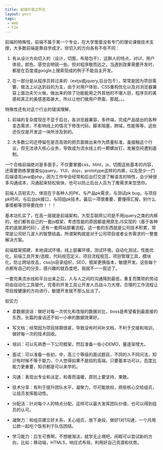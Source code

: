 ```yaml
---
title: 前端价值之所在
layout: post
tags:
 - Web
 - F2e
---
```



前端的特殊性，前端不属于某一个专业，在大学里面没有专门的理论课做技术支撑，大多数前端是靠自学成才。但切入的方向各有不有不同：
<!--more-->

   1. 有从设计方向切入的（设计，切图，布局包干），这群人的特点，对UI，用户体验，颜色，感觉会明锐一些。但对程序敬而远之，当遇到效果需要开发时，都是在百度或google上搜索现成的例子不能自主开发。

   2. 在一部分是从程序员转过来的（extjs或jquery,后台包干），常常是因为项目需要，做法上以达到目的为主，由于对用户体验，CSS重构优化以及对浏览器兼容上面功夫欠火候，做出来的除了功能能用之外其他的不堪入目，程序员的美感和真正的美感差距甚大，所以让他们做用户界面，那就。。。

特殊性还有对这个行业的错误理解，

   1. 前端的复杂度现在不亚于后台，各浏览器兼容，多终端，完成产品提出的各种变态需求，不影响线上的情况下修改代码，脚本阻塞，跨域，性能等等，这些还仅仅是开发这一块所涉及到的。

   2. 大多数公司还停留在是否高效的把页面做出来作为质量标准，虽接触这个行业，但无法进入核心业务，导致成为流水线上的一颗螺丝钉，发展空间遭到遏制。

一个合格前端绝对是多面手，不仅要掌握css，html，js，切图这些基本的内容，还需要熟练掌握类似jquery，YUI，dojo，prototype这样的内裤，以及至少一门后端语言java或php，因为工作中会经常和后台打交道了解语言的特性，会少掉很多沟通成本，沟通起来轻松愉快，也可以防止后台人员为了推需求来忽悠你。

前端人员软实力，体现在于各种人的PK，与产品pk需求，与测试pk bug，与项目pk时间，与后台pk接口，与同组pk技术。最后一项很重要，要懂得汇报，别什么事情都等领导要找你！！！

基本功扎实了，在高一层就是前端架构，大型互联网公司是不用jquery之类的内裤的，他们都有自己的一套js框架，考虑性能的原因都是用原生JS实现的（基于各种库的底层源代码），还有一套网站部署流程。这一套的东西就是公司技术积累，常常是公司好几波人的智慧结晶，所谓架构就是对于公司项目或者业务需求的一整套解决方案。

前端框架搭建，本地调试环境，线上部署环境，测试环境，自动化测试，性能优化，前端工具开发/选取，代码规范定义，项目流程规范，项目管理工具，模块化，防止跨站攻击，css/js目录组织，SEO，框架更换版本，敏捷开发。这些每个点都有自己的分支，感兴趣的就百度吧，我就不一一叙述了。

一套完美流水线和平台出来之后，人与人之间的沟通降到最低，重复而繁琐的劳动将由自动化工具替代，完善的开发工具让开发人员战斗力大增，合理的工作流程让项目按健康的方向进行，敏捷开发就不那么扯淡了。

软实力

- 拿数据说话：做好对每一次优化和改版的数据对比，boss是希望看到最直接的东西，长篇的废话还不如一小串的数据效果好。

- 写文档：经常因为项目排期很紧，导致没有时间补文档，不利于交接和培训，做好每一次的技术回收。

- 培训：可以先熟悉一下公司框架，然后准备一些小DEMO，量逐渐增大。

- 面试：可以准备一些初，中，高三个等级的面试题目，不同的人不同问法，知识有时候不等于能力，个人觉得如果不是招的高端，只要基本功可以，态度比能力更重要，知识都是可以来学的。

- 沟通：表现出专业和淡定，和善而温暖，原则上要坚持，果敢。

- 技术分享：有利于提升团队水平，凝聚力，尽可能放权，把些核心交给组员，让组员发挥能动性。

- 分配活：针对每个人的特点分配，这样可以最大发挥团队价值，也可以得到组员的认可。

- 凝聚力：和组员建立好关系，关心组员，放下身段，做好1对1沟通，一个月用公款一起吃个饭有利于队伍团结。

- 学习能力：后生可畏啊，不想被淘汰，就学无止境吧，闲暇可以尝试新的方向，比如：移动端，HTML5，响应式布局，利用好自己资源和优势。